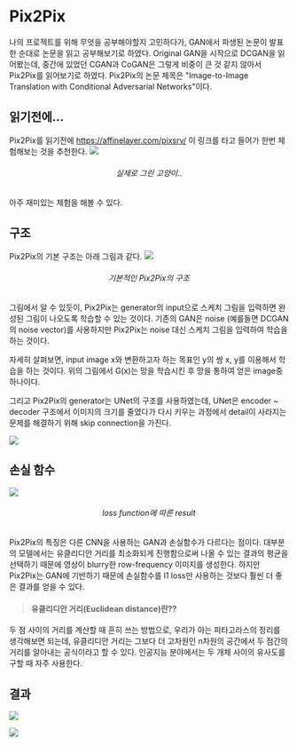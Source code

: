 # Pix2Pix

나의 프로젝트를 위해 무엇을 공부해야할지 고민하다가, GAN에서 파생된 논문이 발표한 순대로 논문을 읽고 공부해보기로 하였다. Original GAN을 시작으로 DCGAN을 읽어봤는데, 중간에 있었던 CGAN과 CoGAN은 그렇게 비중이 큰 것 같지 않아서 Pix2Pix를 읽어보기로 하였다. Pix2Pix의 논문 제목은 "Image-to-Image Translation with Conditional Adversarial Networks"이다.

## 읽기전에...

Pix2Pix를 읽기전에 <https://affinelayer.com/pixsrv/> 이 링크를 타고 들어가 한번 체험해보는 것을 추천한다.
![](https://images.velog.io/images/sanha9999/post/d46de5d8-eaeb-46ff-a7c3-229758e4a7f8/image.png)<center><h6>실제로 그린 고양이..</h6></center>
아주 재미있는 체험을 해볼 수 있다.

## 구조

Pix2Pix의 기본 구조는 아래 그림과 같다.
![](https://images.velog.io/images/sanha9999/post/fb786030-8d33-404e-9e84-b646a02976ba/image.png)<center><h6>기본적인 Pix2Pix의 구조</h6></center>

그림에서 알 수 있듯이, Pix2Pix는 generator의 input으로 스케치 그림을 입력하면 완성된 그림이 나오도록 학습할 수 있는 것이다. 기존의 GAN은 noise (예를들면 DCGAN의 noise vector)를 사용하지만 Pix2Pix는 noise 대신 스케치 그림을 입력하여 학습을 하는 것이다.

자세히 살펴보면, input image x와 변환하고자 하는 목표인 y의 쌍 x, y를 이용해서 학습을 하는 것이다. 위의 그림에서 G(x)는 망을 학습시킨 후 망을 통하여 얻은 image중 하나이다.

그리고 Pix2Pix의 generator는 UNet의 구조를 사용하였는데, UNet은 encoder ~ decoder 구조에서 이미지의 크기를 줄였다가 다시 키우는 과정에서 detail이 사라지는 문제를 해결하기 위해 skip connection을 가진다.

![](https://images.velog.io/images/sanha9999/post/b3a734d5-cef9-48f0-a6c3-6f581920b700/image.png)

## 손실 함수

![](https://images.velog.io/images/sanha9999/post/04ca2479-d9dc-41c4-9478-0fc734447629/image.png)<center><h6>loss function에 따른 result</h6></center>

Pix2Pix의 특징은 다른 CNN을 사용하는 GAN과 손실함수가 다르다는 점이다. 대부분의 모델에서는 유클리디안 거리를 최소화되게 진행함으로써 나올 수 있는 결과의 평균을 선택하기 때문에 영상이 blurry한 row-frequency 이미지를 생성한다. 하지만 Pix2Pix는 GAN에 기반하기 때문에 
손실함수를 l1 loss만 사용하는 것보다 훨씬 더 좋은 결과를 얻을 수 있다.



> #### 유클리디안 거리(Euclidean distance)란??
 두 점 사이의 거리를 계산할 때 흔히 쓰는 방법으로, 우리가 아는 피타고라스의 정리를 생각해보면 되는데, 유클리디안 거리는 그보다 더 고차원인 n차원의 공간에서 두 점간의 거리를 알아내는 공식이라고 할 수 있다. 인공지능 분야에서는 두 개체 사이의 유사도를 구할 때 자주 사용한다.
 
 
 ## 결과
 
 ![](https://images.velog.io/images/sanha9999/post/4f3a288f-afcc-4b28-b3d5-04735161da1a/image.png)
 
 ![](https://images.velog.io/images/sanha9999/post/6b80cf4a-bccc-4463-8444-da9576bf9d55/image.png)
 
 
